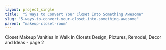 ```yaml
---
layout: project_single
title:  "5 Ways to Convert Your Closet Into Something Awesome"
slug: "5-ways-to-convert-your-closet-into-something-awesome"
parent: "makeup-closet-room"
---
```

Closet Makeup Vanities In Walk In Closets Design, Pictures, Remodel, Decor and Ideas - page 2
